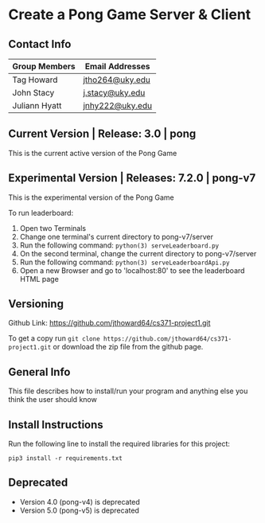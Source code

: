 # Create a Pong Game Server & Client

## Contact Info

| Group Members | Email Addresses |
| ------------- | --------------- |
| Tag Howard    | jtho264@uky.edu |
| John Stacy    | j.stacy@uky.edu |
| Juliann Hyatt | jnhy222@uky.edu |

## Current Version | Release: 3.0 | pong

This is the current active version of the Pong Game

## Experimental Version | Releases: 7.2.0 | pong-v7

This is the experimental version of the Pong Game

To run leaderboard:

1. Open two Terminals
2. Change one terminal's current directory to pong-v7/server
3. Run the following command: `python(3) serveLeaderboard.py`
4. On the second terminal, change the current directory to pong-v7/server
5. Run the following command: `python(3) serveLeaderboardApi.py`
6. Open a new Browser and go to 'localhost:80' to see the leaderboard HTML page

## Versioning

Github Link: https://github.com/jthoward64/cs371-project1.git

To get a copy run `git clone https://github.com/jthoward64/cs371-project1.git` or download the zip file from the github page.

## General Info

This file describes how to install/run your program and anything else you think the user should know

## Install Instructions

Run the following line to install the required libraries for this project:

`pip3 install -r requirements.txt`

## Deprecated

- Version 4.0 (pong-v4) is deprecated
- Version 5.0 (pong-v5) is deprecated
